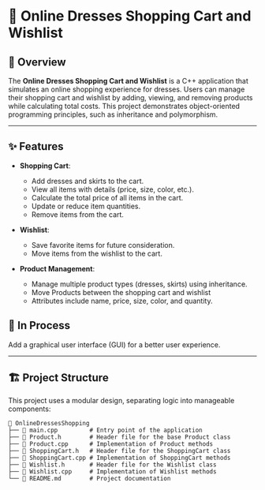 
# 🛒 Online Dresses Shopping Cart and Wishlist

## 📖 Overview
The **Online Dresses Shopping Cart and Wishlist** is a C++ application that simulates an online shopping experience for dresses. Users can manage their shopping cart and wishlist by adding, viewing, and removing products while calculating total costs. This project demonstrates object-oriented programming principles, such as inheritance and polymorphism.

---

## ✨ Features
- **Shopping Cart**:
  - Add dresses and skirts to the cart.
  - View all items with details (price, size, color, etc.).
  - Calculate the total price of all items in the cart.
  - Update or reduce item quantities.
  - Remove items from the cart.

- **Wishlist**:
  - Save favorite items for future consideration.
  - Move items from the wishlist to the cart.

- **Product Management**:
  - Manage multiple product types (dresses, skirts) using inheritance.
  - Move Products between the shopping cart and wishlist 
  - Attributes include name, price, size, color, and quantity.
    
##  🎯  In Process
Add a graphical user interface (GUI) for a better user experience.

---

## 🏗️ Project Structure
This project uses a modular design, separating logic into manageable components:


```plaintext
📂 OnlineDressesShopping
├── 📄 main.cpp         # Entry point of the application
├── 📄 Product.h        # Header file for the base Product class
├── 📄 Product.cpp      # Implementation of Product methods
├── 📄 ShoppingCart.h   # Header file for the ShoppingCart class
├── 📄 ShoppingCart.cpp # Implementation of ShoppingCart methods
├── 📄 Wishlist.h       # Header file for the Wishlist class
├── 📄 Wishlist.cpp     # Implementation of Wishlist methods
└── 📄 README.md        # Project documentation

